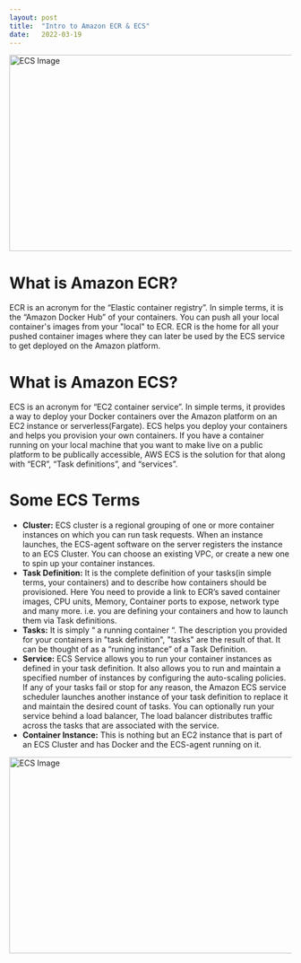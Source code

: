 ```yaml
---
layout: post
title:  "Intro to Amazon ECR & ECS"
date:   2022-03-19
---
```

<html>
<head>
<meta charset="utf-8">
<title>Intro to Amazon ECR & ECS</title>
<style></style>
</head>
<body>
<img src="https://miro.medium.com/max/1400/1*QvUwSaXky0_h9DARNuYPOw.png" alt="ECS Image" width="600" height="350">
<h1>What is Amazon ECR?</h1>
<p>ECR is an acronym for the “Elastic container registry”. In simple terms, it is the  “Amazon Docker Hub” of your containers. You can push all your local container's images from your "local" to ECR. ECR is the home for all your pushed container images where they can later be used by the ECS service to get deployed on the Amazon platform.</p>
<h1>What is Amazon ECS?</h1>
<p>ECS is an acronym for “EC2 container service”. In simple terms, it provides a way to deploy your Docker containers over the Amazon platform on an EC2 instance or serverless(Fargate). ECS helps you deploy your containers and helps you provision your own containers.
If you have a container running on your local machine that you want to make live on a public platform to be publically accessible, AWS ECS is the solution for that along with “ECR”, “Task definitions”, and “services”.</p>
<h1>Some ECS Terms</h1>
<ul>
<li><b>Cluster:</b> ECS cluster is a regional grouping of one or more container instances on which you can run task requests. When an instance launches, the ECS-agent software on the server registers the instance to an ECS Cluster. You can choose an existing VPC, or create a new one to spin up your container instances.</li>
<li><b>Task Definition:</b> It is the complete definition of your tasks(in simple terms, your containers) and to describe how containers should be provisioned. Here You need to provide a link to ECR’s saved container images, CPU units, Memory, Container ports to expose, network type and many more. i.e. you are defining your containers and how to launch them via Task definitions.</li>
<li><b>Tasks:</b> It is simply “ a running container “. The description you provided for your containers in "task definition", "tasks" are the result of that. It can be thought of as a “runing instance” of a Task Definition.</li>
<li><b>Service:</b> ECS Service allows you to run your container instances as defined in your task definition. It also allows you to run and maintain a specified number of instances by configuring the auto-scaling policies. If any of your tasks fail or stop for any reason, the Amazon ECS service scheduler launches another instance of your task definition to replace it and maintain the desired count of tasks. You can optionally run your service behind a load balancer, The load balancer distributes traffic across the tasks that are associated with the service.</li>
<li><b>Container Instance:</b> This is nothing but an EC2 instance that is part of an ECS Cluster and has Docker and the ECS-agent running on it.</li>
</ul>
<img src="https://miro.medium.com/max/1400/1*7mSWT8T6HAGfYNZrO-D16Q.png" alt="ECS Image" width="600" height="350">

</body>
</html>
